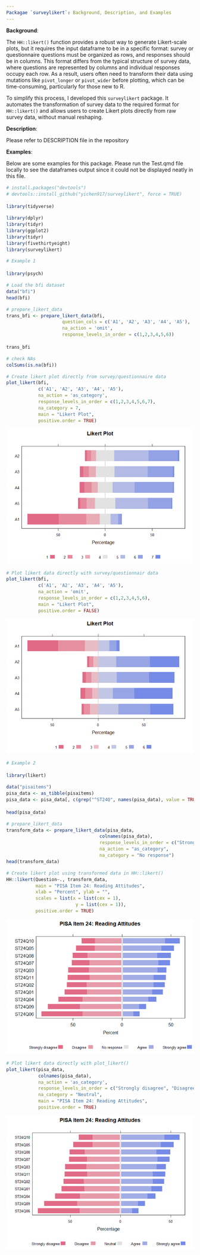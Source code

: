 ```yaml
---
Packagae `surveylikert`: Background, Description, and Examples
---
```


**Background**:

The `HH::likert()` function provides a robust way to generate
Likert-scale plots, but it requires the input dataframe to be in a
specific format: survey or questionnaire questions must be organized as
rows, and responses should be in columns. This format differs from the
typical structure of survey data, where questions are represented by
columns and individual responses occupy each row. As a result, users
often need to transform their data using mutations like `pivot_longer`
or `pivot_wider` before plotting, which can be time-consuming,
particularly for those new to R.

To simplify this process, I developed this `surveylikert` package. It
automates the transformation of survey data to the required format for
`HH::likert()` and allows users to create Likert plots directly from raw
survey data, without manual reshaping.

**Description**:

Please refer to DESCRIPTION file in the repository

**Examples**:

Below are some examples for this package. Please run the Test.qmd file locally to see the dataframes output since it could not be displayed neatly in this file.


``` {.r .cell-code}
# install.packages("devtools")
# devtools::install_github("yichen917/surveylikert", force = TRUE)

library(tidyverse)
```

``` {.r .cell-code}
library(dplyr)
library(tidyr)
library(ggplot2)
library(tidyr)
library(fivethirtyeight)
library(surveylikert)
```
``` {.r .cell-code}
# Example 1

library(psych)
```

``` {.r .cell-code}
# Load the bfi dataset
data("bfi")
head(bfi)
```

``` {.r .cell-code}
# prepare_likert_data
trans_bfi <- prepare_likert_data(bfi,
                     question_cols = c('A1', 'A2', 'A3', 'A4', 'A5'),
                     na_action = 'omit',
                     response_levels_in_order = c(1,2,3,4,5,6))

trans_bfi
```

``` {.r .cell-code}
# check NAs
colSums(is.na(bfi))
```

``` {.r .cell-code}
# Create likert plot directly from survey/questionnaire data
plot_likert(bfi, 
            c('A1', 'A2', 'A3', 'A4', 'A5'),
            na_action = 'as_category',
            response_levels_in_order = c(1,2,3,4,5,6,7),
            na_category = 7,
            main = "Likert Plot",
            positive.order = TRUE)
```


![](Test_files/figure-markdown/unnamed-chunk-5-1.png)



``` {.r .cell-code}
# Plot likert data directly with survey/questionnair data
plot_likert(bfi, 
            c('A1', 'A2', 'A3', 'A4', 'A5'),
            na_action = 'omit',
            response_levels_in_order = c(1,2,3,4,5,6),
            main = "Likert Plot",
            positive.order = FALSE)
```


![](Test_files/figure-markdown/unnamed-chunk-6-1.png)


``` {.r .cell-code}
# Example 2

library(likert)
```

``` {.r .cell-code}
data("pisaitems")
pisa_data <- as_tibble(pisaitems)
pisa_data <- pisa_data[, c(grep("^ST24Q", names(pisa_data), value = TRUE))]

head(pisa_data)
```

``` {.r .cell-code}
# prepare_likert_data
transform_data <- prepare_likert_data(pisa_data, 
                                   colnames(pisa_data), 
                                   response_levels_in_order = c("Strongly disagree", "Disagree", "No response", "Agree", "Strongly agree"),
                                   na_action = "as_category", 
                                   na_category = "No response")
head(transform_data)
```

``` {.r .cell-code}
# Create likert plot using transformed data in HH::likert()
HH::likert(Question~., transform_data, 
           main = "PISA Item 24: Reading Attitudes",
           xlab = "Percent", ylab = "",
           scales = list(x = list(cex = 1),
                          y = list(cex = 1)),
           positive.order = TRUE)
```


![](Test_files/figure-markdown/unnamed-chunk-9-1.png)


``` {.r .cell-code}
# Plot likert data directly with plot_likert()
plot_likert(pisa_data, 
            colnames(pisa_data),
            na_action = 'as_category',
            response_levels_in_order = c("Strongly disagree", "Disagree", "Neutral", "Agree", "Strongly agree"),
            na_category = "Neutral",
            main = "PISA Item 24: Reading Attitudes",
            positive.order = TRUE)
```


![](Test_files/figure-markdown/unnamed-chunk-10-1.png)

